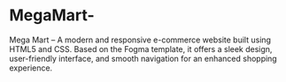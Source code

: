 # MegaMart-
Mega Mart – A modern and responsive e-commerce website built using HTML5 and CSS. Based on the Fogma template, it offers a sleek design, user-friendly interface, and smooth navigation for an enhanced shopping experience.
